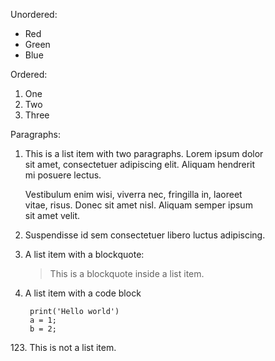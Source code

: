 Unordered:

- Red
- Green
- Blue

Ordered:

1. One
2. Two
3. Three

Paragraphs:

1. This is a list item with two paragraphs. Lorem ipsum dolor  
sit amet, consectetuer adipiscing elit. Aliquam hendrerit  
mi posuere lectus.

    Vestibulum enim wisi, viverra nec, fringilla in, laoreet  
vitae, risus. Donec sit amet nisl. Aliquam semper ipsum  
sit amet velit.

2. Suspendisse id sem consectetuer libero luctus adipiscing.

3. A list item with a blockquote:

    > This is a blockquote
    > inside a list item.

4. A list item with a code block

        print('Hello world')
        a = 1;
        b = 2;


123\. This is not a list item.